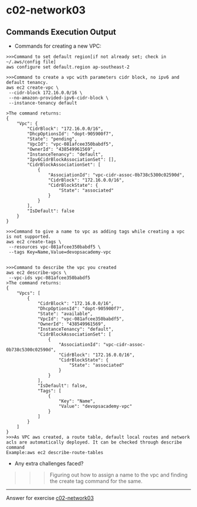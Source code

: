 # c02-network03

## Commands Execution Output

- Commands for creating a new VPC:
```
>>>Command to set default region[if not already set; check in ~/.aws/config file]
aws configure set default.region ap-southeast-2

>>>Command to create a vpc with parameters cidr block, no ipv6 and default tenancy.
aws ec2 create-vpc \
 --cidr-block 172.16.0.0/16 \
 --no-amazon-provided-ipv6-cidr-block \
 --instance-tenancy default 

>The command returns:
{
    "Vpc": {
        "CidrBlock": "172.16.0.0/16",
        "DhcpOptionsId": "dopt-905900f7",
        "State": "pending",
        "VpcId": "vpc-081afcee350babdf5",
        "OwnerId": "438549961569",
        "InstanceTenancy": "default",
        "Ipv6CidrBlockAssociationSet": [],
        "CidrBlockAssociationSet": [
            {
                "AssociationId": "vpc-cidr-assoc-0b738c5300c02590d",
                "CidrBlock": "172.16.0.0/16",
                "CidrBlockState": {
                    "State": "associated"
                }
            }
        ],
        "IsDefault": false
    }
}

>>>Command to give a name to vpc as adding tags while creating a vpc is not supported.
aws ec2 create-tags \
 --resources vpc-081afcee350babdf5 \
 --tags Key=Name,Value=devopsacademy-vpc


>>>Command to describe the vpc you created
aws ec2 describe-vpcs \
 --vpc-ids vpc-081afcee350babdf5
>The command returns:
{
    "Vpcs": [
        {
            "CidrBlock": "172.16.0.0/16",
            "DhcpOptionsId": "dopt-905900f7",
            "State": "available",
            "VpcId": "vpc-081afcee350babdf5",
            "OwnerId": "438549961569",
            "InstanceTenancy": "default",
            "CidrBlockAssociationSet": [
                {
                    "AssociationId": "vpc-cidr-assoc-0b738c5300c02590d",
                    "CidrBlock": "172.16.0.0/16",
                    "CidrBlockState": {
                        "State": "associated"
                    }
                }
            ],
            "IsDefault": false,
            "Tags": [
                {
                    "Key": "Name",
                    "Value": "devopsacademy-vpc"
                }
            ]
        }
    ]
}
>>>As VPC aws created, a route table, default local routes and network acls are automatically deployed. It can be checked through describe command
Example:aws ec2 describe-route-tables
```

- Any extra challenges faced?
>>>Figuring out how to assign a name to the vpc and finding the create tag command for the same.


***
Answer for exercise [c02-network03](https://github.com/devopsacademyau/academy/blob/893381c6f0b69434d9e8597d3d4b1c17f9bc1371/classes/02class/exercises/c02-network03/README.md)
